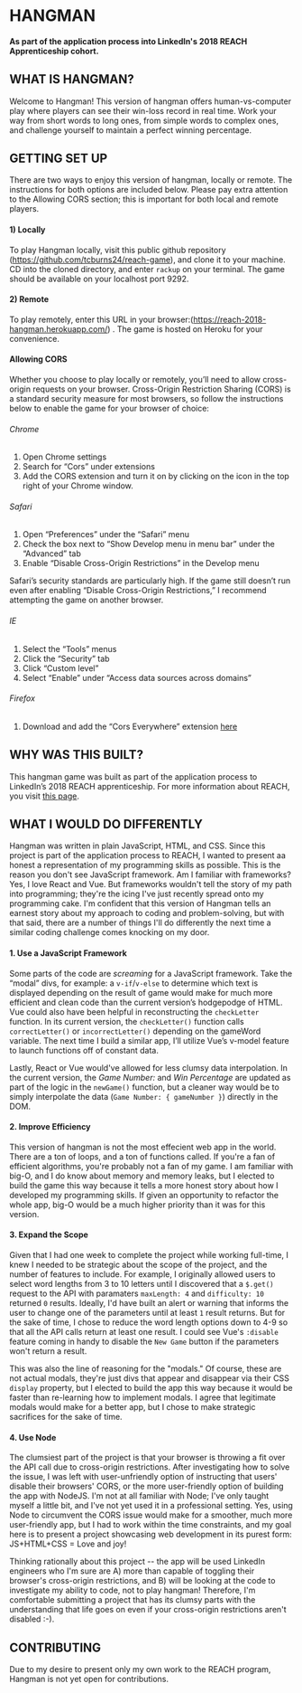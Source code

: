 # HANGMAN

#### As part of the application process into LinkedIn's 2018 REACH Apprenticeship cohort.


## WHAT IS HANGMAN?
Welcome to Hangman! This version of hangman offers human-vs-computer play where players can see their win-loss record in real time. Work your way from short words to long ones, from simple words to complex ones, and challenge yourself to maintain a perfect winning percentage.

## GETTING SET UP
There are two ways to enjoy this version of hangman, locally or remote. The instructions for both options are included below. Please pay extra attention to the Allowing CORS section; this is important for both local and remote players.

#### 1) Locally
To play Hangman locally, visit this public github repository (https://github.com/tcburns24/reach-game), and clone it to your machine. CD into the cloned directory, and enter `rackup` on your terminal. The game should be available on your localhost port 9292.

	
#### 2) Remote 
To play remotely, enter this URL in your browser:(https://reach-2018-hangman.herokuapp.com/) . The game is hosted on Heroku for your convenience.


#### Allowing CORS
Whether you choose to play locally or remotely, you’ll need to allow cross-origin requests on your browser. Cross-Origin Restriction Sharing (CORS) is a standard security measure for most browsers, so follow the instructions below to enable the game for your browser of choice:

###### Chrome
1) Open Chrome settings
2) Search for “Cors” under extensions
3) Add the CORS extension and turn it on by clicking on the icon in the top right of your Chrome window.

###### Safari
1) Open “Preferences” under the “Safari” menu
2) Check the box next to “Show Develop menu in menu bar” under the “Advanced” tab
3) Enable “Disable Cross-Origin Restrictions” in the Develop menu

Safari’s security standards are particularly high. If the game still doesn’t run even after enabling “Disable Cross-Origin Restrictions,” I recommend attempting the game on another browser. 

###### IE
1) Select the “Tools” menus
2) Click the “Security” tab
3) Click “Custom level”
4) Select “Enable” under “Access data sources across domains”


###### Firefox
1) Download and add the “Cors Everywhere” extension [here](https://addons.mozilla.org/en-US/firefox/addon/cors-everywhere/?src=recommended "CORS Everywhere") 


## WHY WAS THIS BUILT?
This hangman game was built as part of the application process to LinkedIn’s 2018 REACH apprenticeship. For more information about REACH, you visit [this page](https://careers.linkedin.com/reach "REACH").

## WHAT I WOULD DO DIFFERENTLY
Hangman was written in plain JavaScript, HTML, and CSS. Since this project is part of the application process to REACH, I wanted to present aa honest a representation of my programming skills as possible. This is the reason you don't see JavaScript framework. Am I familiar with frameworks? Yes, I love React and Vue. But frameworks wouldn't tell the story of my path into programming; they're the icing I've just recently spread onto my programming cake. I'm confident that this version of Hangman tells an earnest story about my approach to coding and problem-solving, but with that said, there are a number of things I'll do differently the next time a similar coding challenge comes knocking on my door. 

#### 1. Use a JavaScript Framework
Some parts of the code are _screaming_ for a JavaScript framework. Take the “modal” divs, for example: a `v-if`/`v-else` to determine which text is displayed depending on the result of game would make for much more efficient and clean code than the current version’s hodgepodge of HTML. Vue could also have been helpful in reconstructing the `checkLetter` function. In its current version, the `checkLetter()` function calls `correctLetter()` or `incorrectLetter()` depending on the gameWord variable. The next time I build a similar app, I’ll utilize Vue’s v-model feature to launch functions off of constant data. 

Lastly, React or Vue would've allowed for less clumsy data interpolation. In the current version, the *Game Number:* and *Win Percentage* are updated as part of the logic in the `newGame()` function, but a cleaner way would be to simply interpolate the data (`Game Number: { gameNumber }`) directly in the DOM. 

#### 2. Improve Efficiency
This version of hangman is not the most effecient web app in the world. There are a ton of loops, and a ton of functions called. If you're a fan of efficient algorithms, you're probably not a fan of my game. I am familiar with big-O, and I do know about memory and memory leaks, but I elected to build the game this way because it tells a more honest story about how I developed my programming skills. If given an opportunity to refactor the whole app, big-O would be a much higher priority than it was for this version. 

#### 3. Expand the Scope
Given that I had one week to complete the project while working full-time, I knew I needed to be strategic about the scope of the project, and the number of features to include. For example, I originally allowed users to select word lengths from 3 to 10 letters until I discovered that a `$.get()` request to the API with paramaters `maxLength: 4` and `difficulty: 10` returned `0` results. Ideally, I'd have built an alert or warning that informs the user to change one of the parameters until at least `1` result returns. But for the sake of time, I chose to reduce the word length options down to 4-9 so that all the API calls return at least one result. I could see Vue's `:disable` feature coming in handy to disable the `New Game` button if the parameters won't return a result. 

This was also the line of reasoning for the "modals." Of course, these are not actual modals, they're just divs that appear and disappear via their CSS `display` property, but I elected to build the app this way because it would be faster than re-learning how to implement modals. I agree that legitimate modals would make for a better app, but I chose to make strategic sacrifices for the sake of time. 

#### 4. Use Node
The clumsiest part of the project is that your browser is throwing a fit over the API call due to cross-origin restrictions. After investigating how to solve the issue, I was left with user-unfriendly option of instructing that users' disable their browsers' CORS, or the more user-friendly option of building the app with NodeJS. I'm not at all familiar with Node; I've only taught myself a little bit, and I've not yet used it in a professional setting. Yes, using Node to circumvent the CORS issue would make for a smoother, much more user-friendly app, but I had to work within the time constraints, and my goal here is to present a project showcasing web development in its purest form: JS+HTML+CSS = Love and joy!

Thinking rationally about this project -- the app will be used LinkedIn engineers who I'm sure are A) more than capable of toggling their browser's cross-origin restrictions, and B) will be looking at the code to investigate my ability to code, not to play hangman! Therefore, I'm comfortable submitting a project that has its clumsy parts with the understanding that life goes on even if your cross-origin restrictions aren't disabled :-).  


## CONTRIBUTING
Due to my desire to present only my own work to the REACH program, Hangman is not yet open for contributions.

